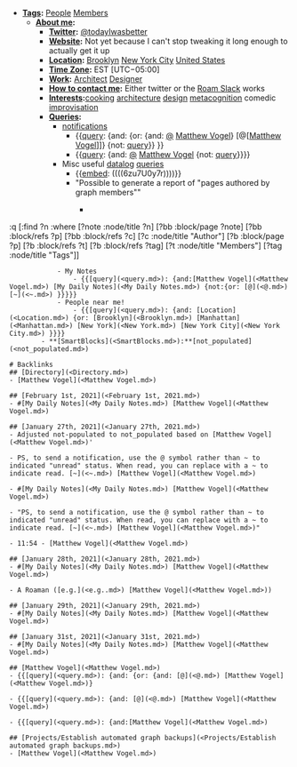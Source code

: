 - **[Tags](<Tags.md>):** [People](<People.md>) [Members](<Members.md>)
    - **[About me](<About me.md>):**
        - **[Twitter](<Twitter.md>):** [@todayIwasbetter](https://twitter.com/todayIwasbetter)
        - **[Website](<Website.md>):** Not yet because I can't stop tweaking it long enough to actually get it up
        - **[Location](<Location.md>):** [Brooklyn](<Brooklyn.md>) [New York City](<New York City.md>) [United States](<United States.md>)
        - **[Time Zone](<Time Zone.md>):** EST [UTC−05:00]
        - **[Work](<Work.md>):** [Architect](<Architect.md>) [Designer](<Designer.md>)
        - **[How to contact me](<How to contact me.md>):** Either twitter or the [Roam Slack](<Roam Slack.md>) works 
        - **[Interests](<Interests.md>):**[cooking](<cooking.md>) [architecture](<architecture.md>) [design](<design.md>) [metacognition](<metacognition.md>) comedic [improvisation](<improvisation.md>) 
        - **[Queries](<Queries.md>):**
            - [notifications](<notifications.md>)
                - {{[query](<query.md>): {and: {or: {and: [@](<@.md>) [Matthew Vogel](<Matthew Vogel.md>)} [@[[Matthew Vogel](<@[[Matthew Vogel.md>)]]} {not: [query](<query.md>)}} }}
                - {{[query](<query.md>): {and: [@](<@.md>) [Matthew Vogel](<Matthew Vogel.md>) {not: [query](<query.md>)}}}}
            - Misc useful [datalog](<datalog.md>) [queries](<queries.md>)
                - {{[embed](<embed.md>): ((((6zu7U0y7r))))}}
                - "Possible to generate a report of "pages authored by graph members""
                    - ```javascript
:q [:find ?n 
    :where 
    	[?note :node/title ?n]
		[?bb :block/page ?note] 
		[?bb :block/refs ?p]
		[?bb :block/refs ?c]
		[?c :node/title "Author"]
		[?b :block/page ?p]
		[?b :block/refs ?t]
		[?b :block/refs ?tag]
		[?t :node/title "Members"]
		[?tag :node/title "Tags"]]
```
            - My Notes
                - {{[query](<query.md>): {and:[Matthew Vogel](<Matthew Vogel.md>) [My Daily Notes](<My Daily Notes.md>) {not:{or: [@](<@.md>) [~](<~.md>) }}}}}
            - People near me!
                - {{[query](<query.md>): {and: [Location](<Location.md>) {or: [Brooklyn](<Brooklyn.md>) [Manhattan](<Manhattan.md>) [New York](<New York.md>) [New York City](<New York City.md>) }}}}
        - **[SmartBlocks](<SmartBlocks.md>):**[not_populated](<not_populated.md>)

# Backlinks
## [Directory](<Directory.md>)
- [Matthew Vogel](<Matthew Vogel.md>)

## [February 1st, 2021](<February 1st, 2021.md>)
- #[My Daily Notes](<My Daily Notes.md>) [Matthew Vogel](<Matthew Vogel.md>)

## [January 27th, 2021](<January 27th, 2021.md>)
- Adjusted not-populated to not_populated based on [Matthew Vogel](<Matthew Vogel.md>)'

- PS, to send a notification, use the @ symbol rather than ~ to indicated "unread" status. When read, you can replace with a ~ to indicate read. [~](<~.md>) [Matthew Vogel](<Matthew Vogel.md>)

- #[My Daily Notes](<My Daily Notes.md>) [Matthew Vogel](<Matthew Vogel.md>)

- "PS, to send a notification, use the @ symbol rather than ~ to indicated "unread" status. When read, you can replace with a ~ to indicate read. [~](<~.md>) [Matthew Vogel](<Matthew Vogel.md>)"

- 11:54 - [Matthew Vogel](<Matthew Vogel.md>)

## [January 28th, 2021](<January 28th, 2021.md>)
- #[My Daily Notes](<My Daily Notes.md>) [Matthew Vogel](<Matthew Vogel.md>)

- A Roaman ([e.g.](<e.g..md>) [Matthew Vogel](<Matthew Vogel.md>))

## [January 29th, 2021](<January 29th, 2021.md>)
- #[My Daily Notes](<My Daily Notes.md>) [Matthew Vogel](<Matthew Vogel.md>)

## [January 31st, 2021](<January 31st, 2021.md>)
- #[My Daily Notes](<My Daily Notes.md>) [Matthew Vogel](<Matthew Vogel.md>)

## [Matthew Vogel](<Matthew Vogel.md>)
- {{[query](<query.md>): {and: {or: {and: [@](<@.md>) [Matthew Vogel](<Matthew Vogel.md>)}

- {{[query](<query.md>): {and: [@](<@.md>) [Matthew Vogel](<Matthew Vogel.md>)

- {{[query](<query.md>): {and:[Matthew Vogel](<Matthew Vogel.md>)

## [Projects/Establish automated graph backups](<Projects/Establish automated graph backups.md>)
- [Matthew Vogel](<Matthew Vogel.md>)

